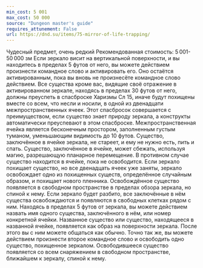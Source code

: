 ```yaml
---
min_cost: 5 001
max_cost: 50 000
source: "Dungeon master's guide"
requires_attunement: False
url: https://dnd.su/items/75-mirror-of-life-trapping/
---
```


Чудесный предмет, очень редкий
Рекомендованная стоимость: 5 001-50 000 зм
Если зеркало висит на вертикальной поверхности, и вы находитесь в пределах 5 футов от него, вы можете действием произнести командное слово и активировать его. Оно остаётся активированным, пока вы вновь не произнесёте командное слово действием.
Все существа кроме вас, видящие своё отражение в активированном зеркале, находясь в пределах 30 футов от него, должны преуспеть в спасброске Харизмы Сл 15, иначе будут похищены вместе со всем, что несли и носили, в одной из двенадцати межпространственных ячеек. Этот спасбросок совершается с преимуществом, если существо знает природу зеркала, а конструкты автоматически преуспевают в этом спасброске.
Межпространственная ячейка является бесконечным простором, заполненным густым туманом, уменьшающим видимость до 10 футов. Существо, заключённое в ячейке зеркала, не стареет, и ему не нужно есть, пить и спать. Существо, заключённое в ячейке, может сбежать, используя магию, разрешающую планарное перемещение. В противном случае существо находится в ячейке, пока не освободится.
Если зеркало похищает существо, но все двенадцать ячеек уже заняты, зеркало освобождает одно из похищенных существ, определённое случайным образом, и похищает нового пленника. Освобождённое существо появляется в свободном пространстве в пределах обзора зеркала, но спиной к нему. Если зеркало будет разбито, все заключённые в нём существа освобождаются и появляются в свободных клетках рядом с ним.
Находясь в пределах 5 футов от зеркала, вы можете действием назвать имя одного существа, заключённого в нём, или номер конкретной ячейки. Названное существо или существо, находящееся в названной ячейке, появляется как образ на поверхности зеркала. После этого вы с ним можете общаться как обычно.
Точно так же, вы можете действием произнести второе командное слово и освободить одно существо, похищенное зеркалом. Освободившееся существо появляется со всем снаряжением в свободном пространстве, ближайшем к зеркалу, спиной к нему.